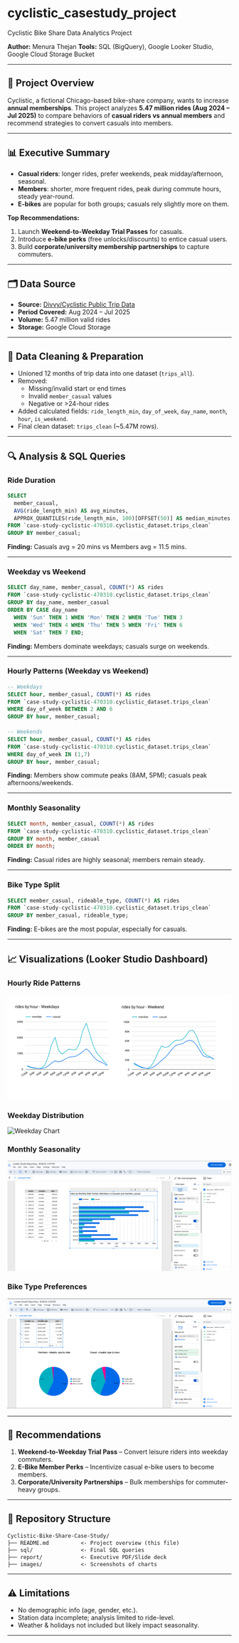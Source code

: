# cyclistic_casestudy_project
Cyclistic Bike Share Data Analytics Project


**Author:** Menura Thejan
**Tools:** SQL (BigQuery), Google Looker Studio, Google Cloud Storage Bucket

---

## 📌 Project Overview
Cyclistic, a fictional Chicago-based bike-share company, wants to increase **annual memberships**. This project analyzes **5.47 million rides (Aug 2024 – Jul 2025)** to compare behaviors of **casual riders vs annual members** and recommend strategies to convert casuals into members.

---

## 📊 Executive Summary
- **Casual riders**: longer rides, prefer weekends, peak midday/afternoon, seasonal.
- **Members**: shorter, more frequent rides, peak during commute hours, steady year-round.
- **E-bikes** are popular for both groups; casuals rely slightly more on them.

**Top Recommendations:**
1. Launch **Weekend-to-Weekday Trial Passes** for casuals.
2. Introduce **e-bike perks** (free unlocks/discounts) to entice casual users.
3. Build **corporate/university membership partnerships** to capture commuters.

---

## 🗂️ Data Source
- **Source:** [Divvy/Cyclistic Public Trip Data](https://divvy-tripdata.s3.amazonaws.com/index.html)
- **Period Covered:** Aug 2024 – Jul 2025
- **Volume:** 5.47 million valid rides
- **Storage:** Google Cloud Storage

---

## 🧹 Data Cleaning & Preparation
- Unioned 12 months of trip data into one dataset (`trips_all`).
- Removed:
  - Missing/invalid start or end times
  - Invalid `member_casual` values
  - Negative or >24-hour rides
- Added calculated fields: `ride_length_min`, `day_of_week`, `day_name`, `month`, `hour`, `is_weekend`.
- Final clean dataset: `trips_clean` (~5.47M rows).

---

## 🔍 Analysis & SQL Queries

### Ride Duration
```sql
SELECT
  member_casual,
  AVG(ride_length_min) AS avg_minutes,
  APPROX_QUANTILES(ride_length_min, 100)[OFFSET(50)] AS median_minutes
FROM `case-study-cyclistic-470310.cyclistic_dataset.trips_clean`
GROUP BY member_casual;
```
**Finding:** Casuals avg = 20 mins vs Members avg = 11.5 mins.

---

### Weekday vs Weekend
```sql
SELECT day_name, member_casual, COUNT(*) AS rides
FROM `case-study-cyclistic-470310.cyclistic_dataset.trips_clean`
GROUP BY day_name, member_casual
ORDER BY CASE day_name
  WHEN 'Sun' THEN 1 WHEN 'Mon' THEN 2 WHEN 'Tue' THEN 3
  WHEN 'Wed' THEN 4 WHEN 'Thu' THEN 5 WHEN 'Fri' THEN 6
  WHEN 'Sat' THEN 7 END;
```
**Finding:** Members dominate weekdays; casuals surge on weekends.

---

### Hourly Patterns (Weekday vs Weekend)
```sql
-- Weekdays
SELECT hour, member_casual, COUNT(*) AS rides
FROM `case-study-cyclistic-470310.cyclistic_dataset.trips_clean`
WHERE day_of_week BETWEEN 2 AND 6
GROUP BY hour, member_casual;

-- Weekends
SELECT hour, member_casual, COUNT(*) AS rides
FROM `case-study-cyclistic-470310.cyclistic_dataset.trips_clean`
WHERE day_of_week IN (1,7)
GROUP BY hour, member_casual;
```
**Finding:** Members show commute peaks (8AM, 5PM); casuals peak afternoons/weekends.

---

### Monthly Seasonality
```sql
SELECT month, member_casual, COUNT(*) AS rides
FROM `case-study-cyclistic-470310.cyclistic_dataset.trips_clean`
GROUP BY month, member_casual
ORDER BY month;
```
**Finding:** Casual rides are highly seasonal; members remain steady.

---

### Bike Type Split
```sql
SELECT member_casual, rideable_type, COUNT(*) AS rides
FROM `case-study-cyclistic-470310.cyclistic_dataset.trips_clean`
GROUP BY member_casual, rideable_type;
```
**Finding:** E-bikes are the most popular, especially for casuals.

---

## 📈 Visualizations (Looker Studio Dashboard)
### Hourly Ride Patterns
![Hourly Patterns](images/hourly_patterns.png "Hourly ride comparison: Members vs Casuals")

### Weekday Distribution
![Weekday Chart](images/daily_patterns.png)

### Monthly Seasonality
![Monthly Trends](images/monthly_trend.png)

### Bike Type Preferences
![Bike Type Split](images/ride_type.png)


---

## 🚀 Recommendations
1. **Weekend-to-Weekday Trial Pass** – Convert leisure riders into weekday commuters.
2. **E-Bike Member Perks** – Incentivize casual e-bike users to become members.
3. **Corporate/University Partnerships** – Bulk memberships for commuter-heavy groups.

---

## 📂 Repository Structure
```
Cyclistic-Bike-Share-Case-Study/
├── README.md          <- Project overview (this file)
├── sql/               <- Final SQL queries
├── report/            <- Executive PDF/Slide deck
├── images/            <- Screenshots of charts
```

---

## ⚠️ Limitations
- No demographic info (age, gender, etc.).
- Station data incomplete; analysis limited to ride-level.
- Weather & holidays not included but likely impact seasonality.

---
